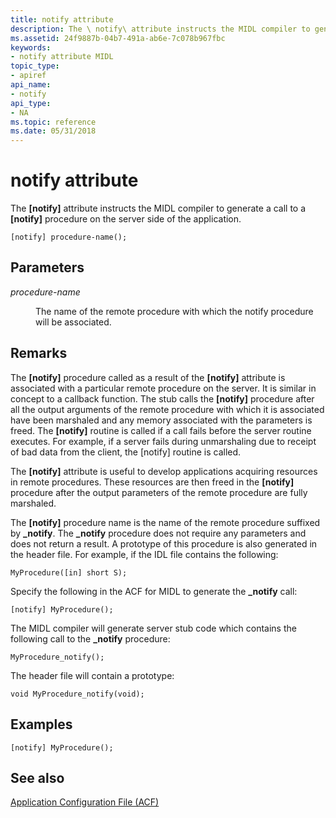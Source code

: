 ```yaml
---
title: notify attribute
description: The \ notify\ attribute instructs the MIDL compiler to generate a call to a \ notify\ procedure on the server side of the application.
ms.assetid: 24f9887b-04b7-491a-ab6e-7c078b967fbc
keywords:
- notify attribute MIDL
topic_type:
- apiref
api_name:
- notify
api_type:
- NA
ms.topic: reference
ms.date: 05/31/2018
---
```


# notify attribute

The **\[notify\]** attribute instructs the MIDL compiler to generate a call to a **\[notify\]** procedure on the server side of the application.

``` syntax
[notify] procedure-name();
```

## Parameters

<dl> <dt>

*procedure-name* 
</dt> <dd>

The name of the remote procedure with which the notify procedure will be associated.

</dd> </dl>

## Remarks

The **\[notify\]** procedure called as a result of the **\[notify\]** attribute is associated with a particular remote procedure on the server. It is similar in concept to a callback function. The stub calls the **\[notify\]** procedure after all the output arguments of the remote procedure with which it is associated have been marshaled and any memory associated with the parameters is freed. The **\[notify\]** routine is called if a call fails before the server routine executes. For example, if a server fails during unmarshaling due to receipt of bad data from the client, the \[notify\] routine is called.

The **\[notify\]** attribute is useful to develop applications acquiring resources in remote procedures. These resources are then freed in the **\[notify\]** procedure after the output parameters of the remote procedure are fully marshaled.

The **\[notify\]** procedure name is the name of the remote procedure suffixed by **\_notify**. The **\_notify** procedure does not require any parameters and does not return a result. A prototype of this procedure is also generated in the header file. For example, if the IDL file contains the following:

``` syntax
MyProcedure([in] short S);
```

Specify the following in the ACF for MIDL to generate the **\_notify** call:

``` syntax
[notify] MyProcedure();
```

The MIDL compiler will generate server stub code which contains the following call to the **\_notify** procedure:

``` syntax
MyProcedure_notify();
```

The header file will contain a prototype:

``` syntax
void MyProcedure_notify(void);
```

## Examples

``` syntax
[notify] MyProcedure();
```

## See also

<dl> <dt>

[Application Configuration File (ACF)](application-configuration-file-acf-.md)
</dt> </dl>

 

 




